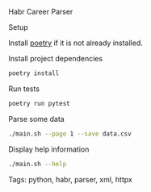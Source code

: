 Habr Career Parser

Setup

Install [poetry](https://python-poetry.org/) if it is not already installed.

Install project dependencies
```sh
poetry install
```

Run tests
```sh
poetry run pytest
```

Parse some data
```sh
./main.sh --page 1 --save data.csv
```

Display help information
```sh
./main.sh --help
```

Tags: python, habr, parser, xml, httpx
